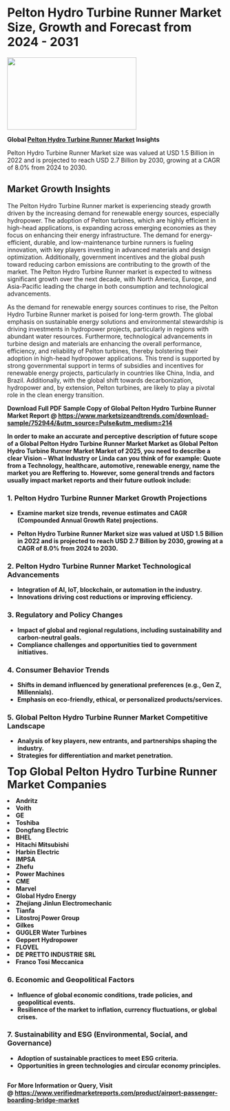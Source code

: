 <H1>Pelton Hydro Turbine Runner Market Size, Growth and Forecast from 2024 - 2031</H1><img class="aligncenter size-medium wp-image-584254" src="https://thirdeyenews.in/wp-content/uploads/2024/09/Global-Market-Research-300x168.jpeg" alt="" width="300" height="168" /><p><strong>Global&nbsp;<a href="https://www.marketsizeandtrends.com/download-sample/752944/&amp;utm_source=Pulse&amp;utm_medium=214">Pelton Hydro Turbine Runner Market</a> Insights</strong></p><p>Pelton Hydro Turbine Runner Market size was valued at USD 1.5 Billion in 2022 and is projected to reach USD 2.7 Billion by 2030, growing at a CAGR of 8.0% from 2024 to 2030.</p><p><h2>Market Growth Insights</h2> <p>The Pelton Hydro Turbine Runner market is experiencing steady growth driven by the increasing demand for renewable energy sources, especially hydropower. The adoption of Pelton turbines, which are highly efficient in high-head applications, is expanding across emerging economies as they focus on enhancing their energy infrastructure. The demand for energy-efficient, durable, and low-maintenance turbine runners is fueling innovation, with key players investing in advanced materials and design optimization. Additionally, government incentives and the global push toward reducing carbon emissions are contributing to the growth of the market. The Pelton Hydro Turbine Runner market is expected to witness significant growth over the next decade, with North America, Europe, and Asia-Pacific leading the charge in both consumption and technological advancements.</p> <p><strong></strong></p> <p>As the demand for renewable energy sources continues to rise, the Pelton Hydro Turbine Runner market is poised for long-term growth. The global emphasis on sustainable energy solutions and environmental stewardship is driving investments in hydropower projects, particularly in regions with abundant water resources. Furthermore, technological advancements in turbine design and materials are enhancing the overall performance, efficiency, and reliability of Pelton turbines, thereby bolstering their adoption in high-head hydropower applications. This trend is supported by strong governmental support in terms of subsidies and incentives for renewable energy projects, particularly in countries like China, India, and Brazil. Additionally, with the global shift towards decarbonization, hydropower and, by extension, Pelton turbines, are likely to play a pivotal role in the clean energy transition.</p> <p><strong></p><p><span class=""><strong>Download Full PDF Sample Copy of Global Pelton Hydro Turbine Runner Market Report</strong> @ <a href="https://www.marketsizeandtrends.com/download-sample/752944/&amp;utm_source=Pulse&amp;utm_medium=214" target="_blank">https://www.marketsizeandtrends.com/download-sample/752944/&amp;utm_source=Pulse&amp;utm_medium=214</a></span></p><p>In order to make an accurate and perceptive description of future scope of a Global&nbsp;Pelton Hydro Turbine Runner Market Market as Global&nbsp;Pelton Hydro Turbine Runner Market Market of 2025, you need to describe a clear Vision &ndash; What Industry or Linda can you think of for example: Quote from a Technology, healthcare, automotive, renewable energy, name the market you are Reffering to. However, some general trends and factors usually impact market reports and their future outlook include:</p><h3>1.&nbsp;<strong>Pelton Hydro Turbine Runner Market Growth Projections</strong></h3><ul><li>Examine market size trends, revenue estimates and CAGR (Compounded Annual Growth Rate) projections.</li><li><p>Pelton Hydro Turbine Runner Market size was valued at USD 1.5 Billion in 2022 and is projected to reach USD 2.7 Billion by 2030, growing at a CAGR of 8.0% from 2024 to 2030.</p></li></ul><h3>2.&nbsp;<strong>Pelton Hydro Turbine Runner Market Technological Advancements</strong></h3><ul><li>Integration of AI, IoT, blockchain, or automation in the industry.</li><li>Innovations driving cost reductions or improving efficiency.</li></ul><h3>3.&nbsp;<strong>Regulatory and Policy Changes</strong></h3><ul><li>Impact of global and regional regulations, including sustainability and carbon-neutral goals.</li><li>Compliance challenges and opportunities tied to government initiatives.</li></ul><h3>4.&nbsp;<strong>Consumer Behavior Trends</strong></h3><ul><li>Shifts in demand influenced by generational preferences (e.g., Gen Z, Millennials).</li><li>Emphasis on eco-friendly, ethical, or personalized products/services.</li></ul><h3>5.&nbsp;<strong>Global Pelton Hydro Turbine Runner Market Competitive Landscape</strong></h3><ul><li>Analysis of key players, new entrants, and partnerships shaping the industry.</li><li>Strategies for differentiation and market penetration.</li></ul><p data-pm-slice="1 1 []"><span style="color: inherit; font-family: inherit; font-size: 25px;">Top Global Pelton Hydro Turbine Runner Market Companies</span></p><div class="" data-test-id=""><p><li>Andritz</li><li> Voith</li><li> GE</li><li> Toshiba</li><li> Dongfang Electric</li><li> BHEL</li><li> Hitachi Mitsubishi</li><li> Harbin Electric</li><li> IMPSA</li><li> Zhefu</li><li> Power Machines</li><li> CME</li><li> Marvel</li><li> Global Hydro Energy</li><li> Zhejiang Jinlun Electromechanic</li><li> Tianfa</li><li> Litostroj Power Group</li><li> Gilkes</li><li> GUGLER Water Turbines</li><li> Geppert Hydropower</li><li> FLOVEL</li><li> DE PRETTO INDUSTRIE SRL</li><li> Franco Tosi Meccanica</li></p></div><h3>6.&nbsp;<strong>Economic and Geopolitical Factors</strong></h3><ul><li>Influence of global economic conditions, trade policies, and geopolitical events.</li><li>Resilience of the market to inflation, currency fluctuations, or global crises.</li></ul><h3>7.&nbsp;<strong>Sustainability and ESG (Environmental, Social, and Governance)</strong></h3><ul><li>Adoption of sustainable practices to meet ESG criteria.</li><li>Opportunities in green technologies and circular economy principles.</li></ul><h2><strong style="font-size: 14px;">For More Information or Query, Visit @&nbsp;</strong><a style="background-color: #ffffff; font-size: 14px;" href="https://www.marketsizeandtrends.com/report/pelton-hydro-turbine-runner-market/" target="_blank">https://www.verifiedmarketreports.com/product/airport-passenger-boarding-bridge-market</a></h2>

